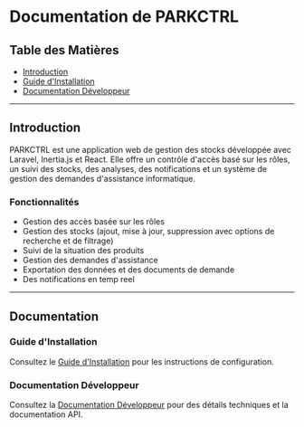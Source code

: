 
# Documentation de PARKCTRL

## Table des Matières

- [Introduction](#introduction)
- [Guide d'Installation](docs/installation-guide.md)
- [Documentation Développeur](docs/developer-docs.md)

---

## Introduction

PARKCTRL est une application web de gestion des stocks développée avec Laravel, Inertia.js et React. Elle offre un contrôle d'accès basé sur les rôles, un suivi des stocks, des analyses, des notifications et un système de gestion des demandes d'assistance informatique.

### Fonctionnalités

- Gestion des accès basée sur les rôles
- Gestion des stocks (ajout, mise à jour, suppression avec options de recherche et de filtrage)
- Suivi de la situation des produits
- Gestion des demandes d'assistance
- Exportation des données et des documents de demande
- Des notifications en temp reel

---

## Documentation

### Guide d'Installation
Consultez le [Guide d'Installation](docs/installation-guide.md) pour les instructions de configuration.

### Documentation Développeur
Consultez la [Documentation Développeur](docs/developer-docs.md) pour des détails techniques et la documentation API.